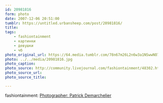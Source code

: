 ```yaml
---
id: 20981816
form: photo
date: 2007-12-06 20:51:00
tumblr: https://untitled.urbansheep.com/post/20981816/
title:
tags:
    - fashiontainment
    - картинки
    - девушки
    - чб
photo_original_url: https://64.media.tumblr.com/78n67m26L2n6w3a1NSwwNO7M_1280.jpg
photo: ../../media/20981816.jpg
photo_caption:
photo_source: http://community.livejournal.com/fashiontainment/48302.html?style=mine#cutid1
photo_source_url:
photo_source_title:

---
```


<p>fashiontainment: <a href="http://community.livejournal.com/fashiontainment/48302.html?style=mine">Photographer: Patrick Demarchelier</a></p>
